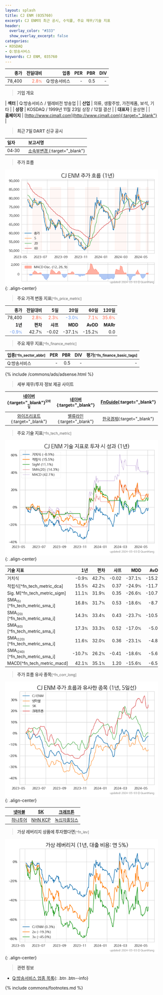 ```yaml
---
layout: splash
title: CJ ENM (035760)
excerpt: CJ ENM의 최근 공시, 수익률, 주요 재무/기술 지표
header:
  overlay_color: "#333"
  show_overlay_excerpt: false
categories:
- KOSDAQ
- Q:방송서비스
keywords: CJ ENM, 035760
---
```


| **종가** | **전일대비** | **업종** | **PER** | **PBR** | **DIV** |
| -------: | -----------: | -------: | ------: | ------: | ------: |
| 78,400 | <span style="color: tomato">2.8<small>%</small></span> | Q:방송서비스 | - | 0.5 | - |

<!-- more -->


> **기업 개요**<a id="company"></a>

| <span style="white-space:nowrap;">**섹터**</span> | Q:방송서비스 / 텔레비전 방송업 |
| <span style="white-space:nowrap;">**산업**</span> | 의류, 생활주방, 가전제품, 보석, 기타 |
| <span style="white-space:nowrap;">**상장**</span> | KOSDAQ / 1999년 11월 23일 상장 / 12월 결산 |
| <span style="white-space:nowrap;">**대표자**</span> | 윤상현 |
| <span style="white-space:nowrap;">**홈페이지**</span> | [http://www.cjmall.com](http://www.cjmall.com){:target="_blank"} |


> **최근 7일 DART 신규 공시**<a id="dart"></a>

| **일자** |      | **보고서명** |
| :------- | :--- | :----------- |
| 04&#x2011;30 | | [소속부변경              ](https://dart.fss.or.kr/dsaf001/main.do?rcpNo=20240430901209){:target="_blank"} |


> **주가 흐름**<a id="price"></a>

![035760](/stock/images/035760.png){: .align-center}


> **주요 가격 변동 지표**<small>[^fn_price_metric]</small>

| **종가** | **전일대비** | **5일** | **20일** | **60일** | **120일** |
| -------: | -----------: | ------: | -------: | -------: | --------: |
| 78,400 | <span style="color: tomato">2.8<small>%</small></span> | <span style="color: tomato">2.3<small>%</small></span> | <span style="color: cornflowerblue">-3.0<small>%</small></span> | <span style="color: tomato">7.1<small>%</small></span> | <span style="color: tomato">35.6<small>%</small></span> |
| **1년** | **편차** | **샤프** | **MDD** | **AvDD** | **MARr** |
| <span style="color: cornflowerblue">-0.9<small>%</small></span> | 42.7<small>%</small> | -0.02 | -37.1<small>%</small> | -15.2<small>%</small> | 0.0 |


> **주요 재무 지표**<small>[^fn_finance_metric]</small>

| **업종**<small>[^fn_sector_abbr]</small> | **PER** | **PBR** | **DIV** | **평가**<small>[^fn_finance_basic_tags]</small> |
| :--------------------------------------- | ------: | ------: | ------: | ----------------------------------------------: |
| Q:방송서비스 | - | 0.5 | - | - |



{% include /commons/ads/adsense.html %}

> **세부 재무/투자 정보 제공 사이트**

| [네이버](https://m.stock.naver.com/domestic/stock/035760/finance/summary){:target="_blank"}<sup><small>모바일</small></sup> | [네이버](https://finance.naver.com/item/coinfo.naver?code=035760){:target="_blank"} | [FnGuide](https://comp.fnguide.com/SVO2/ASP/SVD_Invest.asp?gicode=A035760&MenuYn=Y){:target="_blank"} |
| :---: | :---: | :---: |
| [와이즈리포트](https://comp.wisereport.co.kr/company/c1040001.aspx?cmp_cd=035760){:target="_blank"} | [밸류라인](https://www.valueline.co.kr/finance/summary/035760){:target="_blank"} | [한국경제](https://markets.hankyung.com/stock/035760/financial-summary){:target="_blank"} |


> **주요 기술 지표**<small>[^fn_tech_metric]</small>


![035760](/stock/images/035760_tech.png){: .align-center}

| **기술 지표** | **1년** | **편차** | **샤프** | **MDD** | **AvDD** |
| :------------ | ------: | -----------: | -------: | ------: | -------: |
| 거치식 | -0.9<small>%</small> | 42.7<small>%</small> | -0.02 | -37.1<small>%</small> | -15.2<small>%</small> |
| 적립식[^fn_tech_metric_dca] | 15.5<small>%</small> | 42.2<small>%</small> | 0.37 | -24.9<small>%</small> | -11.7<small>%</small> |
| Sig. M[^fn_tech_metric_sigm] | 11.1<small>%</small> | 31.9<small>%</small> | 0.35 | -26.6<small>%</small> | -10.7<small>%</small> |
| SMA<small><sub>(5)</sub></small>[^fn_tech_metric_sma_i] | 16.8<small>%</small> | 31.7<small>%</small> | 0.53 | -18.6<small>%</small> | -8.7<small>%</small> |
| SMA<small><sub>(20)</sub></small>[^fn_tech_metric_sma_i] | 14.3<small>%</small> | 33.4<small>%</small> | 0.43 | -23.7<small>%</small> | -10.5<small>%</small> |
| SMA<small><sub>(60)</sub></small>[^fn_tech_metric_sma_i] | 17.3<small>%</small> | 33.3<small>%</small> | 0.52 | -17.0<small>%</small> | -5.0<small>%</small> |
| SMA<small><sub>(120)</sub></small>[^fn_tech_metric_sma_i] | 11.6<small>%</small> | 32.0<small>%</small> | 0.36 | -23.1<small>%</small> | -4.8<small>%</small> |
| SMA<small><sub>(240)</sub></small>[^fn_tech_metric_sma_i] | -10.7<small>%</small> | 26.2<small>%</small> | -0.41 | -18.6<small>%</small> | -5.6<small>%</small> |
| MACD[^fn_tech_metric_macd] | 42.1<small>%</small> | 35.1<small>%</small> | 1.20 | -15.6<small>%</small> | -6.5<small>%</small> |


> **주가 흐름 유사 종목**<a id="corr"></a><small>[^fn_corr_long]</small>

![035760](/stock/images/035760_corr.png){: .align-center}

|       | [넷마블](/251270/) | [SK](/034730/) | [크래프톤](/259960/) |
| :---: | :------------------------------------: | :------------------------------------: | :------------------------------------: |
|       | [하나투어](/039130/) | [NHN KCP](/060250/) | [녹십자홀딩스](/005250/) |


> **가상 레버리지 상품에 투자했다면**<a id="2x"></a><small>[^fn_lev]</small>

![035760](/stock/images/035760_2x.png){: .align-center}


> **관련 정보**

- [Q:방송서비스 업종 목록](/stats/sector/kosdaq_업종_방송서비스_종목/){: .btn .btn--info}

{% include commons/footnotes.md %}